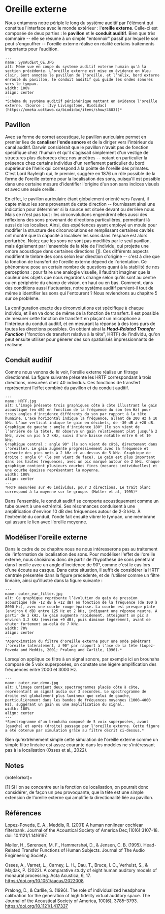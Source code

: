 
# Oreille externe

Nous entamons notre périple le long du système auditif par l'élément qui constitue l'interface avec le monde extérieur : l'**oreille externe**. Celle-ci est composée de deux parties : le **pavillon** et le **conduit auditif**. Bien que très sommaire -- elle se résume à un simple "entonnoir" passif par lequel le son peut s'engouffrer -- l'oreille externe réalise en réalité certains traitements importants pour l'audition. 

```{figure} SysAudExt_OE.JPG
---
name: SysAudExt_OE.JPG
alt: Même vue en coupe du systeme auditif externe humain qu'à la section précédente. L’oreille externe est mise en évidence en bleu clair. Sont annotés le pavillon de l'oreille, et l’hélix, bord externe enroulé du pavillon, le conduit auditif qui guide les ondes sonores vers le tympan.
width: 100%
align: center
---
*Schéma du système auditif périphérique mettant en évidence l'oreille externe. (Source : [Ivy Livingstone, Biodidac](https://omeka.uottawa.ca/biodidac/items/show/4603))*
```

## Pavillon 

Avec sa forme de cornet acoustique, le pavillon auriculaire permet en premier lieu de **canaliser l'onde sonore** et de la diriger vers l'intérieur du canal auditif. Darwin considérait que le pavillon n'avait pas de fonction specifique chez l'humain et qu'il s'agissait simplement d'un vestige de structures plus élaborées chez nos ancêtres -- notant en particulier la présence chez certains individus d'un renflement particulier du bord supérieur de l'helix qui correspond à la pointe de l'oreille des primates. C'est Lord Rayleigh qui, le premier, suggère en 1876 un rôle possible de la forme de l'oreille externe pour la localisation des sons, puisqu'il est possible dans une certaine mesure d'identifier l'origine d'un son sans indices visuels et avec une seule oreille. 

En effet, le pavillon auriculaire étant globalement orienté vers l'avant, il capte mieux les sons provenant de cette direction -- fournissant ainsi une indication pour déterminer si la source est située devant ou derrière nous. Mais ce n'est pas tout : les circonvolutions engendrent elles aussi des réflexions des sons provenant de directions particulières, permettant là aussi de les localiser. Ainsi, des expériences ayant employé un moule pour modifier la structure des circonvolutions en remplissant certaines cavités ont montré que la capacité à localiser les sons dans l'espace est alors perturbée. Notez que les sons ne sont pas modifiés par le seul pavillon, mais également par l'ensemble de la tête de l'individu, qui projette une ombre acoustique dans certaines directions [[1](note1orext)]. Ces différents aspects modifient le timbre des sons selon leur direction d'origine -- c'est à dire que la fonction de transfert de l'oreille externe dépend de l'orientation. Ce phénomène pose un certain nombre de questions quant à la stabilité de nos perceptions : pour faire une analogie visuelle, il faudrait imaginer que la couleur des objets que nous regardons change selon qu'ils sont au centre ou en périphérie du champ de vision, en haut ou en bas. Comment, dans des conditions aussi fluctuantes, notre système auditif parvient-il tout de même à identifier les sons qui l'entourent ? Nous reviendrons au chapitre 5 sur ce problème.

La configuration exacte des circonvolutions est spécifique à chaque individu, et il en va donc de même de la fonction de transfert. Il est possible de mesurer cette fonction de transfert en plaçant un microphone à l'intérieur du conduit auditif, et en mesurant la réponse à des tons purs de toutes les directions possibles. On obtient ainsi la ***Head-Related Transfer Function*** ("fonction de transfert relative à la tête", HRTF) de l'individu, qu'on peut ensuite utiliser pour génerer des son spatialisés impressionnants de réalisme. 

## Conduit auditif 

Comme nous venons de le voir, l'oreille externe réalise un filtrage directionnel. La figure suivante présente les HRTF correspondant à trois directions, mesurées chez 40 individus. Ces fonctions de transfert représentent l'effet combiné du pavillon et du conduit auditif.

```{figure} HRTF.jpg
---
name: HRTF.jpg
alt: L’image présente trois graphiques côte à côte illustrant le gain acoustique (en dB) en fonction de la fréquence du son (en Hz) pour trois angles d'incidence différents du son par rapport à la tête humaine. L'axe horizontal indique la fréquence, allant de 200 Hz à 10 kHz. L'axe vertical indique le gain en décibels, de -30 dB à +20 dB. Graphique de gauche : angle d'incidence 180° (le son vient de l’arrière de la tête). On observe un gain relativement plat jusqu’à 2 kHz, avec un pic à 2 kHz, suivi d’une baisse notable entre 6 et 10 kHz. 
Graphique central : angle 90° (le son vient de côté, directement dans l'oreille). Le gain augmente progressivement avec la fréquence et présente des pics nets à 2 kHz et au-dessus de 5 kHz. Graphique de droite : angle 0° (le son vient de face). Le gain est plus important dans les hautes fréquences, avec un pic marqué autour de 2 kHz. Chaque graphique contient plusieurs courbes fines (mesures individuelles) et une courbe épaisse représentant la moyenne.
width: 100%
align: center
---
*HRTF mesurées sur 40 individus, pour 3 directions. Le trait blanc correspond à la moyenne sur le groupe. (Møller et al, 1995)*
```

Dans l'ensemble, le conduit auditif se comporte acoustiquement comme un tube ouvert à une extrémité. Ses résonnances conduisent à une amplification d'environ 10 dB des fréquences autour de 2-3 kHz. À l'extrémité du conduit, l'onde fait ensuite vibrer le tympan, une membrane qui assure le lien avec l'oreille moyenne.

## Modéliser l'oreille externe 

Dans le cadre de ce chapitre nous ne nous intéresserons pas au traitement de l'information de localisation des sons. Pour modéliser l'effet de l'oreille externe, nous choisirons donc de partir de l'hypothèse de sons pénétrant dans l'oreille avec un angle d'incidence de 90°, comme c'est le cas lors d'une écoute au casque. Dans cette situation, il suffit de considérer la HRTF centrale présentée dans la figure précédente, et de l'utiliser comme un filtre linéaire, ainsi qu'illustré dans la figure suivante :

```{figure} outer_ear_filter.jpg
---
name: outer_ear_filter.jpg
alt: Ce graphique représente l’évolution du gain de pression acoustique (de -12 dB à +12 dB) en fonction de la fréquence (de 100 à 8000 Hz), avec une courbe rouge épaisse. La courbe est presque plate (environ 0 dB) entre 125 Hz et 2 kHz, indiquant une réponse neutre. À partir de 2 kHz, le gain augmente rapidement, atteignant un pic à environ 3.2 kHz (environ +9 dB), puis diminue légèrement, avant de chuter fortement au-delà de 7 kHz.
width: 70%
align: center
---
*Approximation du filtre d'oreille externe pour une onde pénétrant l'oreille latéralement, à 90° par rapport à l'axe de la tête (Lopez-Poveda and Meddis, 2001; Pralong and Carlile, 1996).*
```

Lorsqu'on applique ce filtre à un signal sonore, par exemple ici un brouhaha composé de 5 voix superposées, on constate une légère amplification des fréquences entre 2000 et 3000 Hz.

```{figure} outer_ear_demo.jpg
---
name: outer_ear_demo.jpg
alt: L’image contient deux spectrogrammes placés côte à côte, représentant un signal audio sur 3 secondes. Le spectrogramme de droite est globalement plus lumineux que celui de gauche, particulièrement dans les bandes de fréquences moyennes (1000–4000 Hz), suggérant un gain ou une amplification du signal.
width: 100%
align: center
---
*Spectrogramme d'un brouhaha composé de 5 voix superposées, avant (gauche) et après (droite) passage par l'oreille externe. Cette figure a été obtenue par simulation grâce au filtre décrit ci-dessus.*
```

Bien qu'extrêmement simple cette simulation de l'oreille externe comme un simple filtre linéaire est assez courante dans les modèles ne s'intéressant pas à la localisation (Osses et al., 2022).

## Notes

(note1orext)=

[1] Si l'on se concentre sur la fonction de localisation, on pourrait donc considérer, de façon un peu provoquante, que la tête est une simple extension de l'oreille externe qui amplifie la directionalité liée au pavillon. 

## Références

Lopez-Poveda, E. A., Meddis, R. (2001) A human nonlinear cochlear filterbank. Journal of the Acoustical Society of America Dec;110(6):3107-18. doi: 10.1121/1.1416197.

Møller, H., Sørensen, M. F., Hammershøi, D., & Jensen, C. B. (1995). Head-Related Transfer Functions of Human Subjects. Journal of The Audio Engineering Society. 

Osses, A., Varnet, L., Carney, L. H., Dau, T., Bruce, I. C., Verhulst, S., & Majdak, P. (2022). A comparative study of eight human auditory models of monaural processing. Acta Acustica, 6, 17. https://doi.org/10.1051/aacus/2022008

Pralong, D., & Carlile, S. (1996). The role of individualized headphone calibration for the generation of high fidelity virtual auditory space. The Journal of the Acoustical Society of America, 100(6), 3785–3793. https://doi.org/10.1121/1.417337
